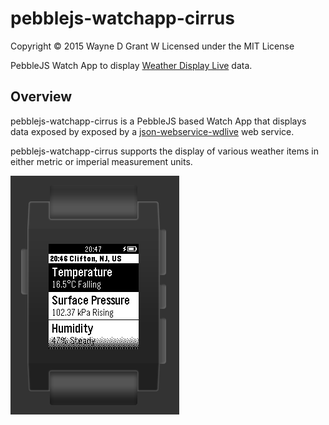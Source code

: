 # pebblejs-watchapp-cirrus

Copyright © 2015 Wayne D Grant
W
Licensed under the MIT License

PebbleJS Watch App to display [Weather Display Live](http://www.weather-display.com/wdlive.php) data.

## Overview

pebblejs-watchapp-cirrus is a PebbleJS based Watch App that displays data exposed by exposed by a [json-webservice-wdlive](https://github.com/waynedgrant/json-webservice-wdlive) web service.

pebblejs-watchapp-cirrus supports the display of various weather items in either metric or imperial measurement units.

![alt tag](screenshot.png)
